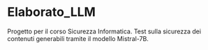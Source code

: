 # Elaborato_LLM
Progetto per il corso Sicurezza Informatica. Test sulla sicurezza dei contenuti generabili tramite il modello Mistral-7B.
